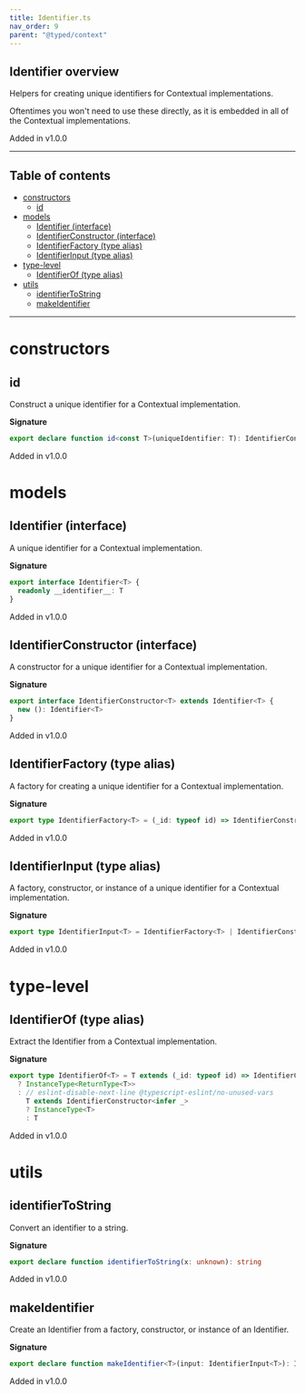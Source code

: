 ```yaml
---
title: Identifier.ts
nav_order: 9
parent: "@typed/context"
---
```


## Identifier overview

Helpers for creating unique identifiers for Contextual implementations.

Oftentimes you won't need to use these directly, as it is embedded in all of
the Contextual implementations.

Added in v1.0.0

---

<h2 class="text-delta">Table of contents</h2>

- [constructors](#constructors)
  - [id](#id)
- [models](#models)
  - [Identifier (interface)](#identifier-interface)
  - [IdentifierConstructor (interface)](#identifierconstructor-interface)
  - [IdentifierFactory (type alias)](#identifierfactory-type-alias)
  - [IdentifierInput (type alias)](#identifierinput-type-alias)
- [type-level](#type-level)
  - [IdentifierOf (type alias)](#identifierof-type-alias)
- [utils](#utils)
  - [identifierToString](#identifiertostring)
  - [makeIdentifier](#makeidentifier)

---

# constructors

## id

Construct a unique identifier for a Contextual implementation.

**Signature**

```ts
export declare function id<const T>(uniqueIdentifier: T): IdentifierConstructor<T>
```

Added in v1.0.0

# models

## Identifier (interface)

A unique identifier for a Contextual implementation.

**Signature**

```ts
export interface Identifier<T> {
  readonly __identifier__: T
}
```

Added in v1.0.0

## IdentifierConstructor (interface)

A constructor for a unique identifier for a Contextual implementation.

**Signature**

```ts
export interface IdentifierConstructor<T> extends Identifier<T> {
  new (): Identifier<T>
}
```

Added in v1.0.0

## IdentifierFactory (type alias)

A factory for creating a unique identifier for a Contextual implementation.

**Signature**

```ts
export type IdentifierFactory<T> = (_id: typeof id) => IdentifierConstructor<T>
```

Added in v1.0.0

## IdentifierInput (type alias)

A factory, constructor, or instance of a unique identifier for a Contextual implementation.

**Signature**

```ts
export type IdentifierInput<T> = IdentifierFactory<T> | IdentifierConstructor<T> | T
```

Added in v1.0.0

# type-level

## IdentifierOf (type alias)

Extract the Identifier from a Contextual implementation.

**Signature**

```ts
export type IdentifierOf<T> = T extends (_id: typeof id) => IdentifierConstructor<infer _>
  ? InstanceType<ReturnType<T>>
  : // eslint-disable-next-line @typescript-eslint/no-unused-vars
    T extends IdentifierConstructor<infer _>
    ? InstanceType<T>
    : T
```

Added in v1.0.0

# utils

## identifierToString

Convert an identifier to a string.

**Signature**

```ts
export declare function identifierToString(x: unknown): string
```

Added in v1.0.0

## makeIdentifier

Create an Identifier from a factory, constructor, or instance of an Identifier.

**Signature**

```ts
export declare function makeIdentifier<T>(input: IdentifierInput<T>): IdentifierOf<T>
```

Added in v1.0.0
